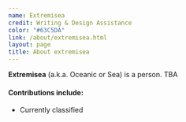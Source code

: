 ```yaml
---
name: Extremisea
credit: Writing & Design Assistance
color: "#63C5DA"
link: /about/extremisea.html
layout: page
title: About extremisea
---
```


**Extremisea** (a.k.a. Oceanic or Sea) is a person. TBA    

#### Contributions include:  
- Currently classified
